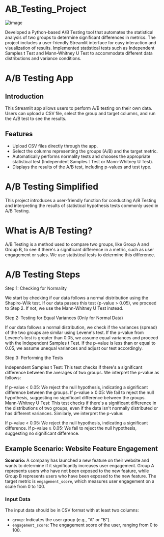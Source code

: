 # AB_Testing_Project

![image](https://github.com/NewChakri/AB_Testing_Project/assets/99199609/8a306b7c-ebba-4458-8a94-05d2cf597d32)

Developed a Python-based A/B Testing tool that automates the statistical analysis of two groups to determine significant differences in metrics. The project includes a user-friendly Streamlit interface for easy interaction and visualization of results. Implemented statistical tests such as Independent Samples t Test and Mann-Whitney U Test to accommodate different data distributions and variance conditions.

# A/B Testing App

## Introduction

This Streamlit app allows users to perform A/B testing on their own data. Users can upload a CSV file, select the group and target columns, and run the A/B test to see the results.

## Features

- Upload CSV files directly through the app.
- Select the columns representing the groups (A/B) and the target metric.
- Automatically performs normality tests and chooses the appropriate statistical test (Independent Samples t Test or Mann-Whitney U Test).
- Displays the results of the A/B test, including p-values and test type.


# A/B Testing Simplified
This project introduces a user-friendly function for conducting A/B Testing and interpreting the results of statistical hypothesis tests commonly used in A/B Testing.

# What is A/B Testing?
A/B Testing is a method used to compare two groups, like Group A and Group B, to see if there's a significant difference in a metric, such as user engagement or sales. We use statistical tests to determine this difference.

# A/B Testing Steps
Step 1: Checking for Normality

We start by checking if our data follows a normal distribution using the Shapiro-Wilk test. If our data passes this test (p-value > 0.05), we proceed to Step 2. If not, we use the Mann-Whitney U Test instead.

Step 2: Testing for Equal Variances (Only for Normal Data)

If our data follows a normal distribution, we check if the variances (spread) of the two groups are similar using Levene's test. If the p-value from Levene's test is greater than 0.05, we assume equal variances and proceed with the Independent Samples t Test. If the p-value is less than or equal to 0.05, we assume unequal variances and adjust our test accordingly.

Step 3: Performing the Tests

Independent Samples t Test: This test checks if there's a significant difference between the averages of two groups. We interpret the p-value as follows:

If p-value < 0.05: We reject the null hypothesis, indicating a significant difference between the groups.
If p-value ≥ 0.05: We fail to reject the null hypothesis, suggesting no significant difference between the groups.
Mann-Whitney U Test: This test checks if there's a significant difference in the distributions of two groups, even if the data isn't normally distributed or has different variances. Similarly, we interpret the p-value:

If p-value < 0.05: We reject the null hypothesis, indicating a significant difference.
If p-value ≥ 0.05: We fail to reject the null hypothesis, suggesting no significant difference.



## Example Scenario: Website Feature Engagement

**Scenario:** A company has launched a new feature on their website and wants to determine if it significantly increases user engagement. Group A represents users who have not been exposed to the new feature, while Group B represents users who have been exposed to the new feature. The target metric is `engagement_score`, which measures user engagement on a scale from 0 to 100.

### Input Data

The input data should be in CSV format with at least two columns:
- `group`: Indicates the user group (e.g., "A" or "B").
- `engagement_score`: The engagement score of the user, ranging from 0 to 100.


